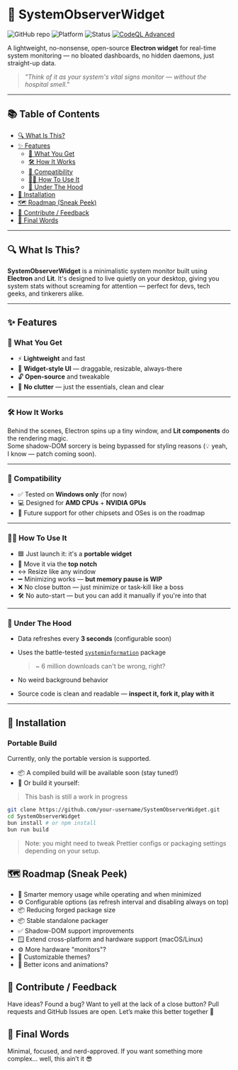 # 🚀 SystemObserverWidget

![GitHub repo](https://img.shields.io/github/repo-size/KobaruAkiba/SystemObserverWidget)
![Platform](https://img.shields.io/badge/platform-Windows-blue)
![Status](https://img.shields.io/badge/status-in%20development-orange)
[![CodeQL Advanced](https://github.com/KobaruAkiba/SystemObserverWidget/actions/workflows/codeql.yml/badge.svg?branch=main)](https://github.com/KobaruAkiba/SystemObserverWidget/actions/workflows/codeql.yml)

A lightweight, no-nonsense, open-source **Electron widget** for real-time system monitoring — no bloated dashboards, no hidden daemons, just straight-up data.

> *"Think of it as your system's vital signs monitor — without the hospital smell."*

---

## 📚 Table of Contents

- [🔍 What Is This?](#-what-is-this)
- [✨ Features](#-features)
  - [🧰 What You Get](#-what-you-get)
  - [🛠️ How It Works](#️-how-it-works)
  - [🧪 Compatibility](#-compatibility)
  - [🧑‍💻 How To Use It](#-how-to-use-it)
  - [📡 Under The Hood](#-under-the-hood)
- [🔧 Installation](#-installation)
- [🗺️ Roadmap (Sneak Peek)](#️-roadmap-sneak-peek)
- [🤝 Contribute / Feedback](#-contribute--feedback)
- [👋 Final Words](#-final-words)

---

## 🔍 What Is This?

**SystemObserverWidget** is a minimalistic system monitor built using **Electron** and **Lit**. It's designed to live quietly on your desktop, giving you system stats without screaming for attention — perfect for devs, tech geeks, and tinkerers alike.

---

## ✨ Features

### 🧰 What You Get

- ⚡ **Lightweight** and fast
- 🧩 **Widget-style UI** — draggable, resizable, always-there
- 🔓 **Open-source** and tweakable
- 🧼 **No clutter** — just the essentials, clean and clear

---

### 🛠️ How It Works

Behind the scenes, Electron spins up a tiny window, and **Lit components** do the rendering magic.  
Some shadow-DOM sorcery is being bypassed for styling reasons (💡 yeah, I know — patch coming soon).

---

### 🧪 Compatibility

- ✅ Tested on **Windows only** (for now)
- 💻 Designed for **AMD CPUs** + **NVIDIA GPUs**
- 🚧 Future support for other chipsets and OSes is on the roadmap

---

### 🧑‍💻 How To Use It

- 🟦 Just launch it: it's a **portable widget**
- 🟰 Move it via the **top notch**
- ↔️ Resize like any window
- ➖ Minimizing works — **but memory pause is WIP**
- ❌ No close button — just minimize or task-kill like a boss
- 🛠️ No auto-start — but you can add it manually if you're into that

---

### 📡 Under The Hood

- Data refreshes every **3 seconds** (configurable soon)
- Uses the battle-tested [`systeminformation`](https://www.npmjs.com/package/systeminformation) package  
  > ~ 6 million downloads can't be wrong, right?

- No weird background behavior  
- Source code is clean and readable — **inspect it, fork it, play with it**

---

## 🔧 Installation

### Portable Build

Currently, only the portable version is supported.

- 📦 A compiled build will be available soon (stay tuned!)
- 🧪 Or build it yourself:

> This bash is still a work in progress
```bash
git clone https://github.com/your-username/SystemObserverWidget.git
cd SystemObserverWidget
bun install # or npm install
bun run build
```
>Note: you might need to tweak Prettier configs or packaging settings depending on your setup.

## 🗺️ Roadmap (Sneak Peek) 
- 🧠 Smarter memory usage while operating and when minimized
- ⚙️ Configurable options (as refresh interval and disabling always on top)
- 📦 Reducing forged package size
- 📦 Stable standalone packager
- ✅ Shadow-DOM support improvements
- 🪟 Extend cross-platform and hardware support (macOS/Linux)
- ⚙️ More hardware "monitors"?
- 🌈 Customizable themes?
- 🌈 Better icons and animations?

## 🤝 Contribute / Feedback
Have ideas? Found a bug? Want to yell at the lack of a close button?
Pull requests and GitHub Issues are open. Let’s make this better together 💪

## 👋 Final Words
Minimal, focused, and nerd-approved.
If you want something more complex… well, this ain’t it 😎
